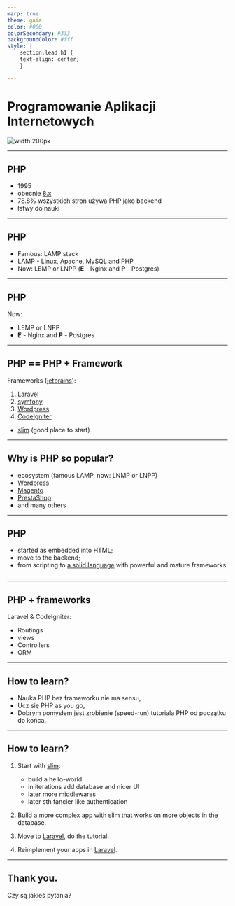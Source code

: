 ```yaml
---
marp: true
theme: gaia
color: #000
colorSecondary: #333
backgroundColor: #fff
style: |
    section.lead h1 {
    text-align: center;
    }

---
```

<!-- _class: lead -->
# Programowanie Aplikacji Internetowych

![width:200px](https://upload.wikimedia.org/wikipedia/commons/2/27/PHP-logo.svg)

---
<!-- _class: lead -->
## PHP

- 1995
- obecnie [8.x](https://www.php.net/supported-versions.php)
- 78.8% wszystkich stron używa PHP jako backend
- łatwy do nauki

---
<!-- _class: lead -->
## PHP

- Famous: LAMP stack
- LAMP - Linux, Apache, MySQL and PHP
- Now: LEMP or LNPP (**E** - Nginx and **P** - Postgres)

---
<!-- _class: lead -->
## PHP

Now:

- LEMP or LNPP
- **E** - Nginx and **P** - Postgres

---
<!-- _class: lead -->
## PHP == PHP + Framework

Frameworks ([jetbrains](https://www.jetbrains.com/lp/devecosystem-2022/php/)):

1. [Laravel](https://laravel.com)
2. [symfony](https://symfony.com)
3. [Wordpress](https://wordpress.com)
4. [CodeIgniter](https://www.codeigniter.com)
- [slim](https://www.slimframework.com) (good place to start)

---
<!-- _class: lead -->
## Why is PHP so popular?

- ecosystem (famous LAMP, now: LNMP or LNPP)
- [Wordpress](https://wordpress.com)
- [Magento](https://github.com/magento)
- [PrestaShop](https://github.com/PrestaShop/PrestaShop)
- and many others

---
<!-- _class: lead -->
## PHP

- started as embedded into HTML;
- move to the backend;
- from scripting to [a solid language](https://www.php.net/manual/en/language.oop5.basic.php) with powerful and mature frameworks

```php
```
---
<!-- _class: lead -->
## PHP + frameworks

Laravel & CodeIgniter:

- Routings
- views
- Controllers
- ORM

---
<!-- _class: lead -->
## How to learn?

- Nauka PHP bez frameworku nie ma sensu,
- Ucz się PHP as you go,
- Dobrym pomysłem jest zrobienie (speed-run) tutoriala PHP od początku do końca.

---
<!-- _class: lead -->
## How to learn?

1. Start with [slim](https://www.slimframework.com):

   - build a hello-world
   - in iterations add database and nicer UI
   - later more middlewares
   - later sth fancier like authentication

2. Build a more complex app with slim that works on more objects in the database.

3. Move to [Laravel](https://laravel.com), do the tutorial.

4. Reimplement your apps in [Laravel](https://laravel.com).

---
<!-- _class: lead -->
## Thank you.

Czy są jakieś pytania?
